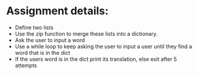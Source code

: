 # Assignment details:
* Define two lists
* Use the zip function to merge these lists into a dictionary.
* Ask the user to input a word
* Use a while loop to keep asking the user to input a user until they find a word that is in the dict
* If the users word is in the dict print its translation, else exit after 5 attempts